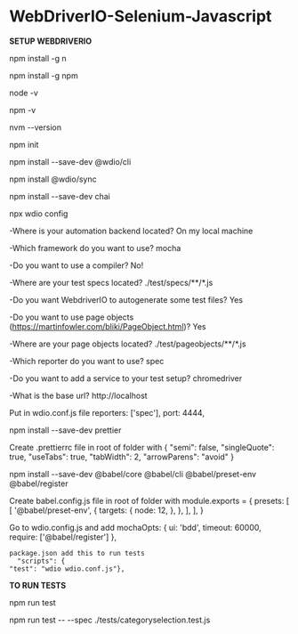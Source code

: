 # WebDriverIO-Selenium-Javascript

****SETUP WEBDRIVERIO****

npm install -g n

npm install -g npm

node -v

npm -v

nvm --version

npm init

npm install --save-dev @wdio/cli

npm install @wdio/sync

npm install --save-dev chai

npx wdio config

-Where is your automation backend located? On my local machine

-Which framework do you want to use? mocha

-Do you want to use a compiler? No!

-Where are your test specs located? ./test/specs/**/*.js

-Do you want WebdriverIO to autogenerate some test files? Yes

-Do you want to use page objects (https://martinfowler.com/bliki/PageObject.html)? Yes

-Where are your page objects located? ./test/pageobjects/**/*.js

-Which reporter do you want to use? spec

-Do you want to add a service to your test setup? chromedriver

-What is the base url? http://localhost


Put in wdio.conf.js file
    reporters: ['spec'],
    port: 4444,
    

npm install --save-dev prettier

Create .prettierrc file in root of folder with
{
    "semi": false,
    "singleQuote": true,
    "useTabs": true,
    "tabWidth": 2,
    "arrowParens": "avoid"
}

npm install --save-dev @babel/core @babel/cli @babel/preset-env @babel/register


Create babel.config.js file in root of folder with
module.exports = {
    presets: [
        [
            '@babel/preset-env',
            {
                targets: {
                    node: 12,
                },
            },
        ],
    ],
}


Go to wdio.config.js and add
    mochaOpts: {
        ui: 'bdd',
        timeout: 60000,
        require: ['@babel/register']
    },
    

    package.json add this to run tests
      "scripts": {
    "test": "wdio wdio.conf.js"},


****TO RUN TESTS****

npm run test

npm run test -- --spec ./tests/categoryselection.test.js


